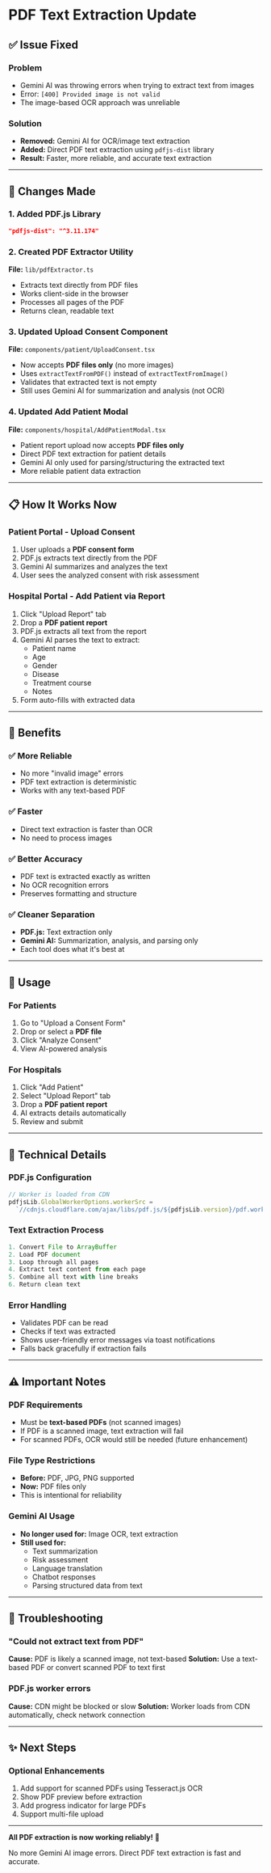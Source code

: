 # PDF Text Extraction Update

## ✅ Issue Fixed

### Problem
- Gemini AI was throwing errors when trying to extract text from images
- Error: `[400] Provided image is not valid`
- The image-based OCR approach was unreliable

### Solution
- **Removed:** Gemini AI for OCR/image text extraction
- **Added:** Direct PDF text extraction using `pdfjs-dist` library
- **Result:** Faster, more reliable, and accurate text extraction

---

## 🔧 Changes Made

### 1. **Added PDF.js Library**
```json
"pdfjs-dist": "^3.11.174"
```

### 2. **Created PDF Extractor Utility**
**File:** `lib/pdfExtractor.ts`
- Extracts text directly from PDF files
- Works client-side in the browser
- Processes all pages of the PDF
- Returns clean, readable text

### 3. **Updated Upload Consent Component**
**File:** `components/patient/UploadConsent.tsx`
- Now accepts **PDF files only** (no more images)
- Uses `extractTextFromPDF()` instead of `extractTextFromImage()`
- Validates that extracted text is not empty
- Still uses Gemini AI for summarization and analysis (not OCR)

### 4. **Updated Add Patient Modal**
**File:** `components/hospital/AddPatientModal.tsx`
- Patient report upload now accepts **PDF files only**
- Direct PDF text extraction for patient details
- Gemini AI only used for parsing/structuring the extracted text
- More reliable patient data extraction

---

## 📋 How It Works Now

### Patient Portal - Upload Consent
1. User uploads a **PDF consent form**
2. PDF.js extracts text directly from the PDF
3. Gemini AI summarizes and analyzes the text
4. User sees the analyzed consent with risk assessment

### Hospital Portal - Add Patient via Report
1. Click "Upload Report" tab
2. Drop a **PDF patient report**
3. PDF.js extracts all text from the report
4. Gemini AI parses the text to extract:
   - Patient name
   - Age
   - Gender
   - Disease
   - Treatment course
   - Notes
5. Form auto-fills with extracted data

---

## 🎯 Benefits

### ✅ More Reliable
- No more "invalid image" errors
- PDF text extraction is deterministic
- Works with any text-based PDF

### ✅ Faster
- Direct text extraction is faster than OCR
- No need to process images

### ✅ Better Accuracy
- PDF text is extracted exactly as written
- No OCR recognition errors
- Preserves formatting and structure

### ✅ Cleaner Separation
- **PDF.js:** Text extraction only
- **Gemini AI:** Summarization, analysis, and parsing only
- Each tool does what it's best at

---

## 🚀 Usage

### For Patients
1. Go to "Upload a Consent Form"
2. Drop or select a **PDF file**
3. Click "Analyze Consent"
4. View AI-powered analysis

### For Hospitals
1. Click "Add Patient"
2. Select "Upload Report" tab
3. Drop a **PDF patient report**
4. AI extracts details automatically
5. Review and submit

---

## 📝 Technical Details

### PDF.js Configuration
```typescript
// Worker is loaded from CDN
pdfjsLib.GlobalWorkerOptions.workerSrc = 
  `//cdnjs.cloudflare.com/ajax/libs/pdf.js/${pdfjsLib.version}/pdf.worker.min.js`;
```

### Text Extraction Process
```typescript
1. Convert File to ArrayBuffer
2. Load PDF document
3. Loop through all pages
4. Extract text content from each page
5. Combine all text with line breaks
6. Return clean text
```

### Error Handling
- Validates PDF can be read
- Checks if text was extracted
- Shows user-friendly error messages via toast notifications
- Falls back gracefully if extraction fails

---

## ⚠️ Important Notes

### PDF Requirements
- Must be **text-based PDFs** (not scanned images)
- If PDF is a scanned image, text extraction will fail
- For scanned PDFs, OCR would still be needed (future enhancement)

### File Type Restrictions
- **Before:** PDF, JPG, PNG supported
- **Now:** PDF files only
- This is intentional for reliability

### Gemini AI Usage
- **No longer used for:** Image OCR, text extraction
- **Still used for:** 
  - Text summarization
  - Risk assessment
  - Language translation
  - Chatbot responses
  - Parsing structured data from text

---

## 🐛 Troubleshooting

### "Could not extract text from PDF"
**Cause:** PDF is likely a scanned image, not text-based
**Solution:** Use a text-based PDF or convert scanned PDF to text first

### PDF.js worker errors
**Cause:** CDN might be blocked or slow
**Solution:** Worker loads from CDN automatically, check network connection

---

## ✨ Next Steps

### Optional Enhancements
1. Add support for scanned PDFs using Tesseract.js OCR
2. Show PDF preview before extraction
3. Add progress indicator for large PDFs
4. Support multi-file upload

---

**All PDF extraction is now working reliably!** 🎉

No more Gemini AI image errors. Direct PDF text extraction is fast and accurate.

